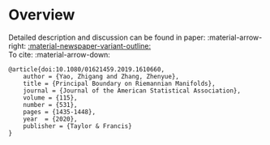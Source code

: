 # Overview

Detailed description and discussion can be found in paper: :material-arrow-right: <a href="https://www.tandfonline.com/doi/abs/10.1080/01621459.2019.1610660" class="btn-href">:material-newspaper-variant-outline:</a>  
To cite: :material-arrow-down:


```
@article{doi:10.1080/01621459.2019.1610660,
    author = {Yao, Zhigang and Zhang, Zhenyue},
    title = {Principal Boundary on Riemannian Manifolds},
    journal = {Journal of the American Statistical Association},
    volume = {115},
    number = {531},
    pages = {1435-1448},
    year  = {2020},
    publisher = {Taylor & Francis}
}
```
